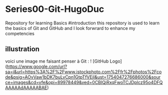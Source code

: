 # Series00-Git-HugoDuc
Repository for learning Basics 
#introduction
this repository is used to learn the basics of Git and GitHub and I look forwrard to enhance my competencies 
## illustration
voici une image me faisant penser à Git : 
! [GitHub Logo] (https://www.google.com/url?sa=i&url=https%3A%2F%2Fwww.istockphoto.com%2Ffr%2Fphotos%2Fcode&psig=AOvVaw1bDK7buLvCpn1GtpTfVEjI&ust=1754047276686000&source=images&cd=vfe&opi=89978449&ved=0CBIQjRxqFwoTCJDplcz95o4DFQAAAAAdAAAAABAE)
